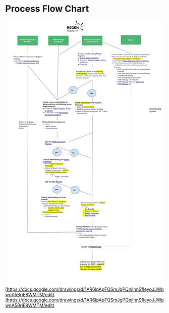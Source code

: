 # Process Flow Chart

![](<../.gitbook/assets/Program Guide Flow Chart (1).jpg>)[https://docs.google.com/drawings/d/1AR6lpApFQSmJgPQnjIhnSfIeyoJJWpwnA5BriE8WMTM/edit](https://docs.google.com/drawings/d/1AR6lpApFQSmJgPQnjIhnSfIeyoJJWpwnA5BriE8WMTM/edit)
